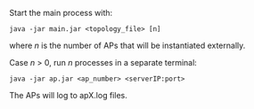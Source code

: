Start the main process with:

```
java -jar main.jar <topology_file> [n]
```

where *n* is the number of APs that will be instantiated externally.

Case *n* > 0, run *n* processes in a separate terminal:

```
java -jar ap.jar <ap_number> <serverIP:port>
```

The APs will log to apX.log files.